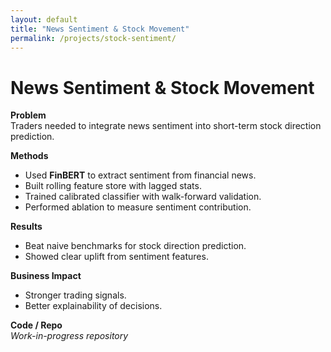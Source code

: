 ```yaml
---
layout: default
title: "News Sentiment & Stock Movement"
permalink: /projects/stock-sentiment/
---
```


# News Sentiment & Stock Movement

**Problem**  
Traders needed to integrate news sentiment into short-term stock direction prediction.

**Methods**
- Used **FinBERT** to extract sentiment from financial news.  
- Built rolling feature store with lagged stats.  
- Trained calibrated classifier with walk-forward validation.  
- Performed ablation to measure sentiment contribution.

**Results**
- Beat naive benchmarks for stock direction prediction.  
- Showed clear uplift from sentiment features.

**Business Impact**
- Stronger trading signals.  
- Better explainability of decisions.  

**Code / Repo**  
*Work-in-progress repository*
